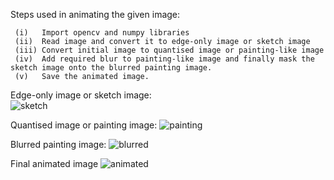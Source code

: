 Steps used in animating the given image:
```
 (i)   Import opencv and numpy libraries
 (ii)  Read image and convert it to edge-only image or sketch image
 (iii) Convert initial image to quantised image or painting-like image
 (iv)  Add required blur to painting-like image and finally mask the sketch image onto the blurred painting image.
 (v)   Save the animated image.
 ```
 Edge-only image or sketch image:       
 ![sketch](https://user-images.githubusercontent.com/68592332/170841681-e9072ff1-3b6b-4e96-a493-e1ed9cb6565f.JPG)
 
 
 Quantised image or painting image:
 ![painting](https://user-images.githubusercontent.com/68592332/170841692-af3f9e8f-8519-4feb-8773-0b603537d022.JPG)
 
 
 Blurred painting image:
 ![blurred](https://user-images.githubusercontent.com/68592332/170841702-f552fd4d-dd8c-468f-bdb1-1df22126d9da.JPG)
 
 
 Final animated image
 ![animated](https://user-images.githubusercontent.com/68592332/170841705-fe4199c8-5850-4d58-8d5e-879c619a0ed6.JPG)

